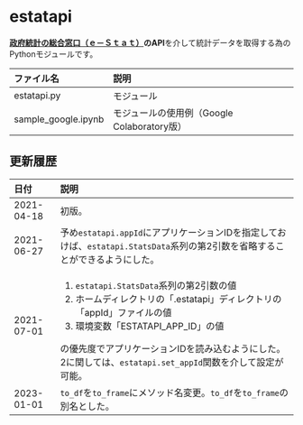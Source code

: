 # estatapi
**[政府統計の総合窓口（ｅ－Ｓｔａｔ）](https://www.e-stat.go.jp/)のAPI**を介して統計データを取得する為のPythonモジュールです。

|ファイル名|説明|
|:-|:-|
|estatapi.py|モジュール|
|sample_google.ipynb|モジュールの使用例（Google Colaboratory版）|

## 更新履歴

|日付|説明|
|:-|:-|
|2021-04-18|初版。|
|2021-06-27|予め`estatapi.appId`にアプリケーションIDを指定しておけば、`estatapi.StatsData`系列の第2引数を省略することができるようにした。|
|2021-07-01|<ol><li>`estatapi.StatsData`系列の第2引数の値</li><li>ホームディレクトリの「.estatapi」ディレクトリの「appId」ファイルの値</li><li>環境変数「ESTATAPI_APP_ID」の値</li></ol>の優先度でアプリケーションIDを読み込むようにした。<br />2に関しては、`estatapi.set_appId`関数を介して設定が可能。|
|2023-01-01|`to_df`を`to_frame`にメソッド名変更。`to_df`を`to_frame`の別名とした。|
